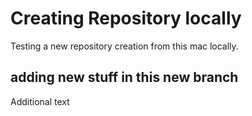 # Creating Repository locally

Testing a new repository creation from this mac locally.

## adding new stuff in this new branch

Additional text